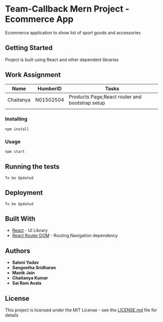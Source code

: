 # Team-Callback Mern Project - Ecommerce App

Ecommerce application to show list of sport goods and accessories

## Getting Started
Project is built using React and other dependent libraries

## Work Assignment
| Name          | HumberID      | Tasks                                                            |
| ------------- | ------------- | ----------------------------------------------------------------|
| Chaitanya     | N01502504     | Products Page,React router and bootstrap setup                  |
|               |               |                                                                 |


### Installing

```bash
npm install
```

### Usage

```javascript
npm start
```

## Running the tests
```
To be Updated
```

## Deployment

```
To be Updated
```

## Built With

* [React](https://react.org/) - UI Library
* [React Router DOM](https://reactrouter.com/) - Routing,Navigation dependency

## Authors

* **Saloni Yadav**
* **Sangeetha Sridharan**
* **Manik Jain**
* **Chaitanya Kumar**
* **Sai Ram Avala**

## License

This project is licensed under the MIT License - see the [LICENSE.md](LICENSE.md) file for details